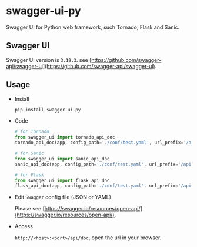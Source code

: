 # swagger-ui-py
Swagger UI for Python web framework, such Tornado, Flask and Sanic.

## Swagger UI

  Swagger UI version is `3.19.3`. see [https://github.com/swagger-api/swagger-ui](https://github.com/swagger-api/swagger-ui).

## Usage

- Install

  ```bash
  pip install swagger-ui-py
  ```

- Code

  ```python
  # for Tornado
  from swagger_ui import tornado_api_doc
  tornado_api_doc(app, config_path='./conf/test.yaml', url_prefix='/api/doc', title='API doc')

  # for Sanic
  from swagger_ui import sanic_api_doc
  sanic_api_doc(app, config_path='./conf/test.yaml', url_prefix='/api/doc', title='API doc')

  # for Flask
  from swagger_ui import flask_api_doc
  flask_api_doc(app, config_path='./conf/test.yaml', url_prefix='/api/doc', title='API doc')
  ```

- Edit `Swagger` config file (JSON or YAML)
  
  Please see [https://swagger.io/resources/open-api/](https://swagger.io/resources/open-api/).

- Access

  `http://<host>:<port>/api/doc`, open the url in your browser.
